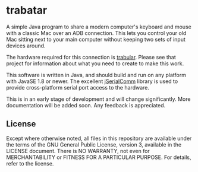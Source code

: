 trabatar
========

A simple Java program to share a modern computer's keyboard and mouse with a
classic Mac over an ADB connection. This lets you control your old Mac
sitting next to your main computer without keeping two sets of input
devices around.

The hardware required for this connection is
[trabular](https://github.com/saybur/trabular).  Please see that project
for information about what you need to create to make this work.

This software is written in Java, and should build and run on any platform with
JavaSE 1.8 or newer. The excellent [jSerialComm](https://fazecast.github.io/jSerialComm/)
library is used to provide cross-platform serial port access to the hardware.

This is in an early stage of development and will change significantly.
More documentation will be added soon.  Any feedback is appreciated.

License
-------

Except where otherwise noted, all files in this repository are available under
the terms of the GNU General Public License, version 3, available in the
LICENSE document. There is NO WARRANTY, not even for MERCHANTABILITY or
FITNESS FOR A PARTICULAR PURPOSE. For details, refer to the license.
